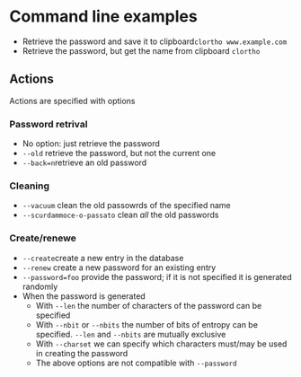 # Command line examples

* Retrieve the password and save it to clipboard`clortho www.example.com`
* Retrieve the password, but get the name from clipboard `clortho`

## Actions

Actions are specified with options

### Password retrival 
* No option: just retrieve the password
* `--old` retrieve the password, but not the current one
* `--back=n`retrieve an old password

### Cleaning
* `--vacuum` clean the old passowrds of the specified name
* `--scurdammoce-o-passato` clean *all* the old passwords

### Create/renewe
* `--create`create a new entry in the database
* `--renew` create a new password for an existing entry
* `--password=foo` provide the password; if it is not specified it is generated randomly
* When the password is generated
  * With `--len` the number of characters of the password can be specified
  * With `--nbit` or `--nbits` the number of bits of entropy can be specified. `--len` and `--nbits` are mutually exclusive
  * With `--charset` we can specify which characters must/may be used in creating the password
  * The above options are not compatible with `--password`

